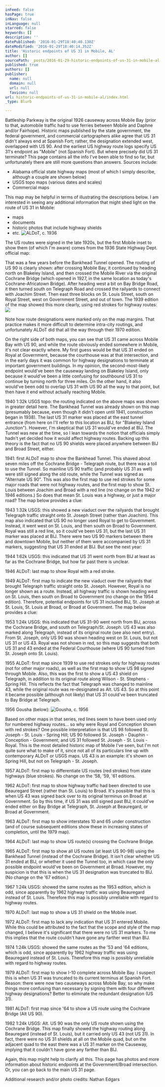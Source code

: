 ```yaml
---
inFeed: false
hasPage: true
inNav: false
inLanguage: null
starred: false
keywords: []
description: ''
datePublished: '2016-01-29T18:40:40.130Z'
dateModified: '2016-01-29T18:40:14.352Z'
title: 'Historic endpoints of US 31 in Mobile, AL'
author: []
sourcePath: _posts/2016-01-29-historic-endpoints-of-us-31-in-mobile-al.md
published: true
authors: []
publisher:
  name: null
  domain: null
  url: null
  favicon: null
url: historic-endpoints-of-us-31-in-mobile-al/index.html
_type: Blurb

---
```

Battleship Parkway is the original 1926 causeway across Mobile Bay (prior to that, automobile traffic had to use ferries between Mobile and Daphne and/or Fairhope). Historic maps published by the state government, the federal government, and commercial cartographers alike agree that US 31 didn't always end at Spanish Fort; rather, the designation extended west, overlapped with US 90\. And the earliest US highway route logs specify US 31's endpoint as "Mobile" (not Spanish Fort). But where precisely did US 31 terminate? This page contains all the info I've been able to find so far, but unfortunately there are still more questions than answers. Sources include:

* Alabama official state highway maps (most of which I simply describe, although a couple are shown below)
* USGS topo maps (various dates and scales)
* Commercial maps

This map may be helpful in terms of illustrating the descriptions below. I am interested in seeing any additional information that might shed light on the route of US 31 in Mobile:

* maps
* documents
* historic photos that include highway shields
* etc. ![ALDoT, c. 1936](https://the-grid-user-content.s3-us-west-2.amazonaws.com/90cd1074-7390-4961-895b-90b5fdeb3519.jpg)

The US routes were signed in the late 1920s, but the first Mobile inset to show them (of which I'm aware) comes from the 1936 State Highway Dept. official map:

That was a few years before the Bankhead Tunnel opened. The routing of US 90 is clearly shown: after crossing Mobile Bay, it continued by heading north on Blakeley Island, and then crossed the Mobile River via the original Cochrane Bridge (which opened in 1927, in the same location as today's Cochrane-Africatown Bridge). After heading west a bit on Bay Bridge Road, it then turned south on Telegraph Road and crossed the railyards to connect with Joachim Street. Then east three blocks on St. Louis Street, south on Royal Street, west on Government Street, and out of town. The 1939 edition of the map showed this more clearly, using red strokes for highway routes:
![](https://the-grid-user-content.s3-us-west-2.amazonaws.com/3348caca-1ca2-44c4-87bf-fcb0c991a6d9.jpg)

Note how route designations were marked only on the map margins. That practice makes it more difficult to determine intra-city routings, and unfortunately ALDoT did that all the way through their 1970 edition.

On the right side of both maps, you can see that US 31 came across Mobile Bay with US 90, and while the route obviously ended somewhere in Mobile, it's not clear exactly where. My first guess would be that US 31 ended on Royal at Government, because the courthouse was at that intersection, and in the early days it was common for highway designations to terminate at important government buildings. In my opinion, the second-most-likely endpoint would've been the causeway landing on Blakeley Island, only because it would've been a little confusing for southbound US 31 to continue by turning north for three miles. On the other hand, it also would've been odd to overlap US 31 with US 90 all the way to that point, but then have it end without actually reaching Mobile.

1940 1:32k USGS topo: the routing indicated on the above maps was shown in greater detail here. The Bankhead Tunnel was already shown on this map (presumably because, even though it didn't open until 1941, construction began in 1938). The last US 31 marker was placed at the east tunnel entrance (from here on I'll refer to this location as BIJ, for "Blakeley Island Junction"). However, I'm skeptical that US 31 would've ended at BIJ. The Tunnel was new at the time, so I lean towards the notion that officials simply hadn't yet decided how it would affect highway routes. Backing up this theory is the fact that no US 90 shields were placed anywhere between BIJ and Broad Street, either.

1941: first ALDoT map to show the Bankhead Tunnel. This shaved about seven miles off the Cochrane Bridge - Telegraph route, but there was a toll to use the Tunnel. So mainline US 90 traffic (and probably US 31 as well) were still signed along the old route, while the Tunnel was signed as "Alternate US 90". This was also the first map to use red strokes for some major roads that were not highway routes, and the first map to show St. Louis between Joachim and Broad with a red line (no change on the 1942 or 1946 editions.) So does that mean St. Louis was a highway, or just a major road? The map below provides a clue:

1943 1:32k USGS: this showed a new viaduct over the railyards that brought Telegraph traffic straight onto St. Joseph Street (rather than Joachim). This map also indicated that US 90 no longer used Royal to get to Government. Instead, it went west on St. Louis, and then south on Broad to Government. Royal was still a red line, so it could've been US 31, but the last US 31 marker was placed at BIJ. There were two US 90 markers between there and downtown Mobile, but neither of them were accompanied by US 31 markers, suggesting that US 31 ended at BIJ. But see the next year:

1944 1:62k USGS: this indicated that US 31 went north from BIJ at least as far as the Cochrane Bridge, but how far past there is unclear.

1946 ALDoT: last map to show Royal with a red stroke.

1949 ALDoT: first map to indicate the new viaduct over the railyards that brought Telegraph traffic straight onto St. Joseph. However, Royal is no longer shown as a route. Instead, all highway traffic is shown heading west on St. Louis, then south on Broad to Government (no change on the 1954 edition). Therefore, potential endpoints for US 31 included BIJ, St. Joseph at St. Louis, St. Louis at Broad, or Broad at Government. The map below provides a clue:

1953 1:24k USGS: this indicated that US 31-90 went north from BIJ, across the Cochrane Bridge, and south on Telegraph/St. Joseph. US 43 was also marked along Telegraph, instead of its original route (see also next entry). From St. Joseph, only US 90 was shown heading west on St. Louis, but not US 31 or US 43\. Royal was not shown in red, so this map suggests that both US 31 and 43 ended at the Federal Courthouse (where US 90 turned from St. Joseph onto St. Louis).

1955 ALDoT: first map since 1939 to use red strokes only for highway routes (not for other major roads), as well as the first map to show US 98 signed through Mobile. Also, this was the first to show a US 43 shield on Telegraph, in addition to its original route along Wilson - St. Stephens - Spring Hill. This reflects the fact that Telegraph was changed to mainline 43, while the original route was re-designated as Alt. US 43\. So at this point it became possible (although not likely) that US 31 could've been truncated to Bay Bridge at Telegraph.

1956 Gousha (below):
![Gousha, c. 1956](https://the-grid-user-content.s3-us-west-2.amazonaws.com/220c3266-d6c4-498a-a3ed-597a1a087aba.jpg)

Based on other maps in that series, red lines seem to have been used only for numbered highway routes... so why were Royal and Conception shown with red strokes? One possible interpretation is that US 98 followed St. Joseph - St. Louis - Spring Hill; US 90 followed St. Joseph - Dauphin - Conception - Government; and US 31 followed St. Joseph - St. Louis - Royal. This is the most detailed historic map of Mobile I've seen, but I'm not quite sure what to make of it, since not all of its particulars line up with contemporary ALDoT or USGS maps. US 43 is an example: it's shown on Spring Hill, but not on Telegraph - St. Joseph.

1957 ALDoT: first map to differentiate US routes (red strokes) from state highways (blue strokes). No change on the '58, '59, '61 editions.

1962 ALDoT: first map to show highway traffic had been directed to use Beauregard Street (rather than St. Louis) to Broad. It's possible that this is when US 43 was signed back over to its original terminus on Broad at Government. So by this time, if US 31 was still signed past BIJ, it could've ended either on Bay Bridge at Telegraph, St. Joseph at Beauregard, or Broad at Government.

1963 ALDoT: first map to show interstates 10 and 65 under construction (and of course subsequent editions show these in increasing states of completion, until the 1979 map).

1964 ALDoT: last map to show US route(s) crossing the Cochrane Bridge.

1965 ALDoT: first map to show all US routes (at least US 90-98) using the Bankhead Tunnel (instead of the Cochrane Bridge). It isn't clear whether US 31 ended at BIJ, or whether it used the Tunnel too, in which case the only possible endpoint would've been on Government at Broad. However, my suspicion is that this is when the US 31 designation was truncated to BIJ. (No change on the '67 edition.)

1967 1:24k USGS: showed the same routes as the 1953 edition, which is odd, since apparently by 1962 highway traffic was using Beauregard instead of St. Louis. Therefore this map is possibly unreliable with regard to highway routes.

1970 ALDoT: last map to show a US 31 shield on the Mobile inset.

1972 ALDoT: first map to lack any indication that US 31 entered Mobile. While this could be attributed to the fact that the scope and style of the map changed, I believe it's significant that there were no US 31 markers. To me this implies that the route couldn't have gone any farther west than BIJ.

1974 1:24k USGS: showed the same routes as the '53 and '64 editions, which is odd, since apparently by 1962 highway traffic was using Beauregard instead of St. Louis. Therefore this map is possibly unreliable with regard to highway routes.

1979 ALDoT: first map to show I-10 complete across Mobile Bay. I suspect this is when US 31 was truncated to its current terminus at Spanish Fort. Reason: there were now two causeways across Mobile Bay, so why make things more confusing than necessary by signing them with four different highway designations? Better to eliminate the redundant designation (US 31).

1981 ALDoT: first map since '64 to show a US route using the Cochrane Bridge (Alt US 90).

1982 1:24k USGS: Alt. US 90 was the only US route shown using the Cochrane Bridge. This map finally showed the highway routing along Beauregard (instead of St. Louis), but it carried only US 43 (not US 31). In fact, there were no US 31 shields at all on the Mobile quad, but on the adjacent quad to the east there was a US 31 marker on the Causeway, implying that it couldn't have gone any farther than BIJ.

Again, this map might help to clarify all this. This page has photos and more information about historic endpoints at the Government/Broad intersection. Or, you can go back to the main US 31 page.

Additional research and/or photo credits: Nathan Edgars